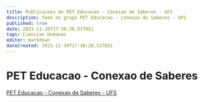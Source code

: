```yaml
---
title: Publicacoes de PET Educacao - Conexao de Saberes - UFS
description: feed do grupo PET Educacao - Conexao de Saberes - UFS
published: true
date: 2023-11-30T17:36:26.527851
tags: Ciencias Humanas
editor: markdown
dateCreated: 2023-11-30T17:36:26.527851
---
```


# PET Educacao - Conexao de Saberes
[PET Educacao - Conexao de Saberes - UFS](/grupo/208PETEducacaoConexaodeSaberesUFS.md)